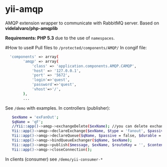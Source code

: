 yii-amqp
========
AMQP extension wrapper to communicate with RabbitMQ server. Based on **videlalvaro/php-amqplib**

**Requirements: PHP 5.3** due to the use of `namespaces`.

#How to use#
Pull files to `/protected/components/AMQP/`
In congif file:
```bash
  'components' => array(
        'amqp' => array(
            'class' => 'application.components.AMQP.CAMQP',
            'host' => '127.0.0.1',
            'port' => '5672',
            'login'=>'quest',
            'password'=>'quest',
            'vhost'=>'/',
        ),
        ...
```
See `/demo` with examples.
In controllers (publisher):
```bash
   $exName = 'exFanOut';
   $qName = 'qF';
   //Yii::app()->amqp->exchangeDelete($exName); //you can delete exchanger if error occurred
   Yii::app()->amqp->declareExchange($exName, $type = 'fanout', $passive = false, $durable = true, $auto_delete = false);
   Yii::app()->amqp->declareQueue($qName, $passive = false, $durable = true, $exclusive = false, $auto_delete = false);
   Yii::app()->amqp->bindQueueExchanger($qName, $exName);
   Yii::app()->amqp->publish($message, $exName, $routeKey = '', $content_type = 'text/plain', $expiration = '', $message_id = '', $app_id = yii::app()->name);
   Yii::app()->amqp->closeConnection();
```
In clients (consumer) see `/demo/yii-consumer-*`

